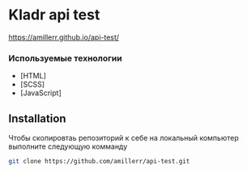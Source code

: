 # Kladr api test

https://amillerr.github.io/api-test/

### Используемые технологии 
- [HTML]
- [SCSS]
- [JavaScript]


## Installation

Чтобы скопировтаь репозиторий к себе на локальный компьютер выполните следующую комманду 

```sh
git clone https://github.com/amillerr/api-test.git
```
